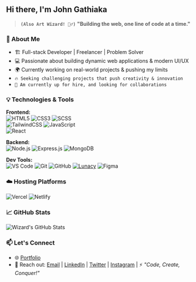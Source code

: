 ## Hi there, I'm John Gathiaka
> **`(Also Art Wizard! 🧙‍♂️)`**
 **"Building the web, one line of code at a time."**

### 🚀 About Me

- 🏗️ Full-stack Developer | Freelancer | Problem Solver
- 💻 Passionate about building dynamic web applications & modern UI/UX
- 🌍 Currently working on real-world projects & pushing my limits
- `🔥 Seeking challenging projects that push creativity & innovation`
- `📌 Am currently up for hire, and looking for collaborations `

### 💡 Technologies & Tools

**Frontend:**  
![HTML5](https://img.shields.io/badge/HTML5-E34F26?style=for-the-badge&logo=html5&logoColor=white) 
![CSS3](https://img.shields.io/badge/CSS3-1572B6?style=for-the-badge&logo=css3&logoColor=white)
![SCSS](https://img.shields.io/badge/SCSS-CC6699?style=for-the-badge&logo=sass&logoColor=white)  
![TailwindCSS](https://img.shields.io/badge/TailwindCSS-06B6D4?style=for-the-badge&logo=tailwindcss&logoColor=white)
![JavaScript](https://img.shields.io/badge/JavaScript-F7DF1E?style=for-the-badge&logo=javascript&logoColor=black)  
![React](https://img.shields.io/badge/React-61DAFB?style=for-the-badge&logo=react&logoColor=black) 


**Backend:**  
![Node.js](https://img.shields.io/badge/Node.js-339933?style=for-the-badge&logo=nodedotjs&logoColor=white) 
![Express.js](https://img.shields.io/badge/Express.js-000000?style=for-the-badge&logo=express&logoColor=white) 
![MongoDB](https://img.shields.io/badge/MongoDB-47A248?style=for-the-badge&logo=mongodb&logoColor=white)  

**Dev Tools:**  
![VS Code](https://img.shields.io/badge/VS%20Code-007ACC?style=for-the-badge&logo=visual-studio-code&logoColor=white) 
![Git](https://img.shields.io/badge/Git-F05032?style=for-the-badge&logo=git&logoColor=white) 
![GitHub](https://img.shields.io/badge/GitHub-181717?style=for-the-badge&logo=github&logoColor=white) 
[![Lunacy](https://img.shields.io/badge/Lunacy-2CD6F4?style=for-the-badge&logo=lunacy&logoColor=black)](https://icons8.com/lunacy)
![Figma](https://img.shields.io/badge/Figma-F24E1E?style=for-the-badge&logo=figma&logoColor=white)
<!-- ![Linux Mint](https://img.shields.io/badge/Linux%20Mint-87CF3E?style=for-the-badge&logo=linux-mint&logoColor=white)  -->

### ☁️ Hosting Platforms

![Vercel](https://img.shields.io/badge/Vercel-000000?style=for-the-badge&logo=vercel&logoColor=white)
![Netlify](https://img.shields.io/badge/Netlify-00C7B7?style=for-the-badge&logo=netlify&logoColor=white)


### 📈 GitHub Stats

![Wizard's GitHub Stats](https://github-readme-stats.vercel.app/api?username=Gathiaka-wiz&show_icons=true&theme=radical)

### 📫 Let's Connect

- 🌐 [Portfolio](https://gathiaka.vercel.app)
- 💬 Reach out: [Email](mailto:johngathiakaw@gmail.com) | [LinkedIn](https://www.linkedin.com/authwall?trk=bf&trkInfo=bf&original_referer=&sessionRedirect=https%3A%2F%2Fwww.linkedin.com%2Fin%2Fjohn-gathiaka-543639359%3Futm_source%3Dshare%26utm_campaign%3Dshare_via%26utm_content%3Dprofile%26utm_medium%3Dandroid_app) | [Twitter](https://x.com/gathiaka_john)  <!-- [Youtube](#)  | [Tiktok](#) -->| [Instagram](https://www.instagram.com/johngathiakaw/?igsh=MWdteDlwZmE3YXg3bw%3D%3D#)  |
⚡ *"Code, Create, Conquer!"*



